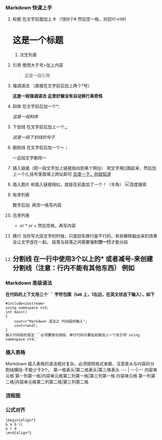 
### Markdown 快速上手
1. 标题
    在文字前面加上 # （1到6个# 然后空一格，对应h1->h6)
    # 这是一个标题
    1. 次生列表
2. 引用
    使用大于号>加上内容
    > 这是一段引用
3. 强调语法
    （直接在文字前后加上两个*号）

    **这是一段强调语法**
    **这里好像没有自动换行真奇怪**
4. 斜体
    在文字前后加一个*;

    *这是一段斜体*
5. 下划线
    在文字前后加上一个_;

    _这是一段下划线的句子_
6. 删除线
    在文字前后加一个～；

    ～这段文字删除～
7. 插入链接（把一段文字加上链接指向到某个网址）
    把文字用[]围起来，然后加上一个(),括号里面填上网址即可
    [百度一下，你就知道](www.baidu.com)
8. 插入图片
    和插入链接相似，就是在前面加了一个！（半角）
    ![百度搜索](https://www.baidu.com/img/bd_logo1.png)
9. 有序列表

    数字后加. 再空一格写内容

10. 无序列表
    - or * or + 然后空格，再写内容

11. 换行
    当你写大段文字的时候，只是回车换行是不行的，有些解释器出来的效果会让文字连在一起。
    段落与段落之间需要强制**空一行**才能分段

12. 分割线
    在一行中使用3个以上的* 或者减号-来创建分割线（注意：行内不能有其他东西）
    例如
    ---


### Markdown 高级语法
**在代码的上下文用三个` `` 字符包围（tab 上，1左边，在英文状态下输入），如下**
```
#include<iostream>
using namespace std;
int main()
{
    cout<<"Markdwon 语法之 代码段的输入";
    cout<<endl;
}
插入代码段的语法```必须要独句成段，单行代码只要在前面加上一个反引号`using namespace std;`
```
### 插入表格
Markdown 插入表格的语法相对复杂，必须按照格式来敲，注意表头与内容的分割线横线-不能少于3个。
第一格表头|第二格表头|第三格表头
--- | ---|---
内容单元格 第一列第一格|内容单元格第二列第一格|第三列第一格
内容单元格 第一列第二格|内容单元格第二列第二格|第三列第二格

### 流程图



### 公式对齐
```
\begin{align*}
& a b \\
& c d 
\end{align*}
```
